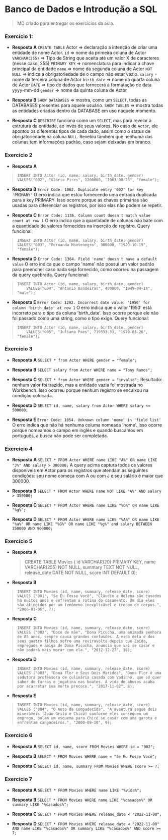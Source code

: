 ﻿# Banco de Dados e Introdução a SQL
> MD criado para entregar os exercícios da aula.
### Exercício 1:

 - **Resposta A**
	`CREATE TABLE` Actor => declaração a intenção de criar uma entidade de nome Actor.
	`id` => nome da primeira coluna de Actor
    `VARCHAR(255)` => Tipo de String que aceita até um valor X de caracteres (nesse caso, 255)
    `PRIMARY KEY` => nomenclatura para indicar a chave principal da entidade
    `name` => nome da segunda coluna de Actor
    `NOT NULL` => indica a obrigatoriedade de o campo não estar vazio.
    `salary` = nome da terceira coluna de Actor
    `birth_date` => nome da quarta coluna de Actor
    `DATE` => tipo de dados que fornecerá a formatação de data yyyy-mm-dd
    `gender` => nome da quinta coluna de Actor
 
 - **Resposta B**
	`SHOW DATABASES` => mostra, como um `SELECT`, todas as DATABASES presentes para aquele usuário.
    `SHOW TABLES` => mostra todas as entidades criadas dentro da DATABASE em uso naquele momento.
 
 - **Resposta C** `DESCRIBE` funciona como um `SELECT`, mas para revelar a estrutura da entidade, ao invés de seus valores. No caso de `Actor`, ele apontou os diferentes tipos de cada dado, assim como o status de obrigatoriedade na coluna `NULL`. Revelou também que nenhuma das colunas tem informações padrão, caso sejam deixadas em branco.


### Exercício 2

- **Resposta A**
>     INSERT INTO Actor (id, name, salary, birth_date, gender)
>     VALUES("002", "Glória Pires", 1200000, "1963-08-23", "female");

- **Resposta B** `Error Code: 1062. Duplicate entry '002' for key 'PRIMARY'`
   O erro indica que estou fornecendo uma entrada duplicada para a key PRIMARY. Isso ocorre porque as chaves primárias são usadas para diferenciar os registros, por isso elas não podem se repetir.

- **Resposta C** `Error Code: 1136. Column count doesn't match value count at row 1`
    O erro indica que a quantidade de colunas não bate com a quantidade de valores fornecidos na inserção do registro.
    Query funcional:
>     INSERT INTO Actor (id, name, salary, birth_date, gender)
>     VALUES("003", "Fernanda Montenegro", 300000, "1929-10-19", "female");

- **Resposta D** `Error Code: 1364. Field 'name' doesn't have a default value`
    O erro indica que o campo 'name' não possui um valor padrão para preencher caso nada seja fornecido, como ocorreu na passagem da query quebrada.
    Query funcional:
>     INSERT INTO Actor (id, name, salary, birth_date, gender)
>         VALUES("004", "Antonio Bandeiras", 400000, "1949-04-18", "male");

- **Resposta E** `Error Code: 1292. Incorrect date value: '1950' for column 'birth_date' at row 1`
    O erro indica que o valor '1950' está incorreto para o tipo da coluna 'birth_date'. Isso ocorre porque ele não foi passado como uma string, como o tipo exige.
	Query funcional:
>     INSERT INTO Actor (id, name, salary, birth_date, gender)
>         VALUES("005", "Juliana Paes", 719333.33, "1979-03-26", "female");

### Exercício 3

- **Resposta A** `SELECT * from Actor WHERE gender = "female";`

- **Resposta B** `SELECT salary from Actor WHERE name = "Tony Ramos";`

- **Resposta C** `SELECT * from Actor WHERE gender = "invalid";`
    Resultado: nenhum valor foi trazido, mas a entidade vazia foi mostrada no Workbench. Isso ocorreu porque nenhum registro se encaixou na condição colocada.

- **Resposta D** `SELECT id, name, salary from Actor WHERE salary <= 500000;`

- **Resposta E** `Error Code: 1054. Unknown column 'nome' in 'field list'`
    O erro indica que não há nenhuma columa nomeada 'nome'. Isso ocorre porque nomeamos o campo em inglês e quando buscamos em português, a busca não pode ser completada.

### Exercício 4

- **Resposta A** `SELECT * FROM Actor WHERE name LIKE "A%" OR name LIKE "J%" AND salary > 300000;`
    A query acima captura todos os valores disponíveis em Actor para os registros que atendam as seguintes condições: seu nome começa com A ou com J e seu salário é maior que 300000.

- **Resposta B** `SELECT * FROM Actor WHERE name NOT LIKE "A%" AND salary > 350000;`

- **Resposta C** `SELECT * FROM Actor WHERE name LIKE "%G%" OR name LIKE "%g%";`

- **Resposta D** `SELECT * FROM Actor WHERE name LIKE "%A%" OR name LIKE "%a%" OR name LIKE "%G%" OR name LIKE "%g%" and salary BETWEEN 350000 AND 900000;`

### Exercício 5

- **Resposta A** 
    > CREATE TABLE Movies ( id VARCHAR(20) PRIMARY KEY, name VARCHAR(255)
    > NOT NULL, summary TEXT NOT NULL, release_date DATE NOT NULL, score INT
    > DEFAULT 0);

- **Resposta B** 
>     INSERT INTO Movies (id, name, summary, release_date, score)
>     VALUES ("001", "Se Eu Fosse Você", "Cláudio e Helena são casados há muitos anos e enfrentam a rotina do casamento. Um dia eles são atingidos por um fenômeno inexplicável e trocam de corpos.", "2006-01-06", 7);

- **Resposta C**
>     INSERT INTO Movies (id, name, summary, release_date, score)
>     VALUES ("002", "Doce de mãe", "Dona Picucha, uma animada senhora de 85 anos, sempre causa grandes confusões. A vida dela e dos seus quatro filhos sofre uma reviravolta depois que Zaida, empregada e amiga de Dona Picucha, anuncia que vai se casar e não poderá mais morar com ela.", "2012-12-27", 10);

- **Resposta D**
>     INSERT INTO Movies (id, name, summary, release_date, score)
>     VALUES ("003", "Dona Flor e Seus Dois Maridos", "Dona Flor é uma sedutora professora de culinária casada com Vadinho, que só quer saber de farras e jogatina nas boates. A vida de abusos acaba por acarretar sua morte precoce.", "2017-11-02", 8);

- **Resposta E** 
>     INSERT INTO Movies (id, name, summary, release_date, score)
>     VALUES ("004", "O Auto da Compadecida", "A aventura segue dois miseráveis (João Grilo e Chicó) conforme eles conseguem um emprego, bolam um esquema para Chicó se casar com uma garota e enfrentam cangaceiros.", "2000-09-10", 9);

### Exercício 6

- **Resposta A** `SELECT id, name, score FROM Movies WHERE id = "002";`

- **Resposta B** `SELECT * FROM Movies WHERE name = "Se Eu Fosse Você";`

- **Resposta C** `SELECT id, name, summary FROM Movies WHERE score >= 7;`


### Exercício 7

- **Resposta A** `SELECT * FROM Movies WHERE name LIKE "%vida%";`

- **Resposta B** `SELECT * FROM Movies WHERE name LIKE "%casados%" OR summary LIKE "%casados%";`

- **Resposta C** `SELECT * FROM Movies WHERE release_date < "2022-11-08";`

- **Resposta D** `SELECT * FROM Movies WHERE release_date < "2022-11-08" AND name LIKE "%casados%" OR summary LIKE "%casados%" AND score >= 7;`